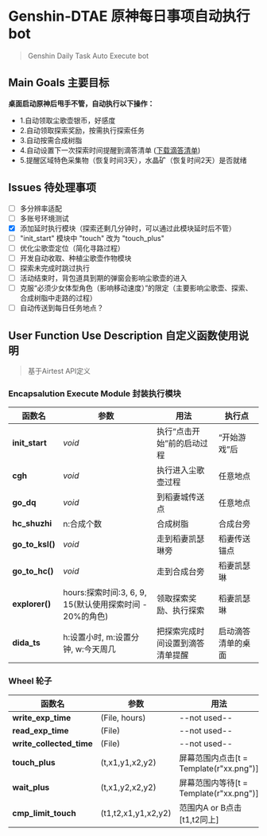# Genshin-DTAE 原神每日事项自动执行bot
> Genshin Daily Task Auto Execute bot

## Main Goals 主要目标
__桌面启动原神后甩手不管，自动执行以下操作：__
- 1.自动领取尘歌壶银币，好感度
- 2.自动领取探索奖励，按需执行探索任务
- 3.自动按需合成树脂
- 4.自动设置下一次探索时间提醒到滴答清单 ([下载滴答清单](https://dida365.com))
- 5.提醒区域特色采集物（恢复时间3天），水晶矿（恢复时间2天）是否就绪

## Issues 待处理事项
- [ ] 多分辨率适配
- [ ] 多账号环境测试
- [x] 添加延时执行模块（探索还剩几分钟时，可以通过此模块延时后不管）
- [ ] "init_start" 模块中 "touch" 改为 "touch_plus"
- [ ] 优化尘歌壶定位（简化寻路过程）
- [ ] 开发自动收取、种植尘歌壶作物模块
- [ ] 探索未完成时跳过执行
- [ ] 活动结束时，背包道具到期的弹窗会影响尘歌壶的进入
- [ ] 克服“必须少女体型角色（影响移动速度）”的限定（主要影响尘歌壶、探索、合成树脂中走路的过程）
- [ ] 自动传送到每日任务地点？

## User Function Use Description 自定义函数使用说明
> 基于Airtest API定义

### Encapsalution Execute Module 封装执行模块
| 函数名 | 参数 | 用法 | 执行点 |
| --- | --- | --- | --- |
| __init_start__ | _void_ | 执行“点击开始”前的启动过程 | “开始游戏”后 |
| __cgh__ | _void_ | 执行进入尘歌壶过程 | 任意地点 | 
| __go_dq__ | _void_ | 到稻妻城传送点 | 任意地点 |
| __hc_shuzhi__ | n:合成个数 | 合成树脂 | 合成台旁 |
|__go_to_ksl()__| _void_ | 走到稻妻凯瑟琳旁 | 稻妻传送锚点 |
|__go_to_hc()__| _void_ | 走到合成台旁 | 稻妻凯瑟琳 |
|__explorer()__| hours:探索时间:3, 6, 9, 15(默认使用探索时间 - 20%的角色) | 领取探索奖励、执行探索 | 稻妻凯瑟琳 |
| __dida_ts__ | h:设置小时, m:设置分钟, w:今天周几 | 把探索完成时间设置到滴答清单提醒 | 启动滴答清单的桌面 |

### Wheel 轮子
| 函数名 | 参数 | 用法 |
| --- | --- | --- |
| __write_exp_time__ | (File, hours) | --not used-- |
| __read_exp_time__ | (File) | --not used-- |
| __write_collected_time__ | (File) | --not used-- | 
| __touch_plus__ | (t,x1,y1,x2,y2) | 屏幕范围内点击[t = Template(r"xx.png")] |
| __wait_plus__ | (t,x1,y2,x2,y2) | 屏幕范围内等待[t = Template(r"xx.png")] |
| __cmp_limit_touch__ | (t1,t2,x1,y1,x2,y2) | 范围内A or B点击[t1,t2同上] |
